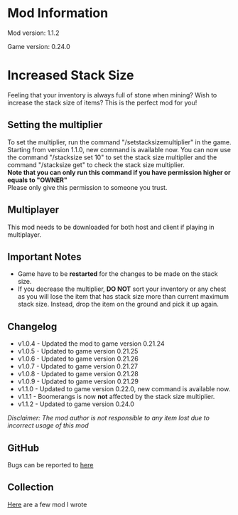 # Mod Information

Mod version: 1.1.2

Game version: 0.24.0

# Increased Stack Size

Feeling that your inventory is always full of stone when mining?
Wish to increase the stack size of items?
This is the perfect mod for you!

## Setting the multiplier

To set the multiplier, run the command "/setstacksizemultiplier" in the game.\
Starting from version 1.1.0, new command is available now.
You can now use the command "/stacksize set 10" to set the stack size multiplier
and the command "/stacksize get" to check the stack size multiplier.\
**Note that you can only run this command if you have permission higher or equals to "OWNER"**\
Please only give this permission to someone you trust.

## Multiplayer

This mod needs to be downloaded for both host and client if playing in multiplayer.

## Important Notes

- Game have to be **restarted** for the changes to be made on the stack size.
- If you decrease the multiplier, **DO NOT** sort your inventory or any chest as you will lose the item that has stack
  size more than current maximum stack size.
  Instead, drop the item on the ground and pick it up again.

## Changelog

- v1.0.4 - Updated the mod to game version 0.21.24
- v1.0.5 - Updated to game version 0.21.25
- v1.0.6 - Updated to game version 0.21.26
- v1.0.7 - Updated to game version 0.21.27
- v1.0.8 - Updated to game version 0.21.28
- v1.0.9 - Updated to game version 0.21.29
- v1.1.0 - Updated to game version 0.22.0, new command is available now.
- v1.1.1 - Boomerangs is now **not** affected by the stack size multiplier.
- v1.1.2 - Updated to game version 0.24.0

_Disclaimer: The mod author is not responsible to any item lost due to incorrect usage of this mod_

## GitHub

Bugs can be reported to [here](https://github.com/dianchia/IncreasedStackSize/issues)

## Collection

[Here](https://steamcommunity.com/sharedfiles/filedetails/?id=2830016047) are a few mod I wrote
